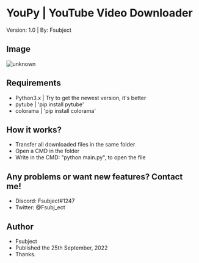 # YouPy | YouTube Video Downloader
Version: 1.0 | By: Fsubject

## Image
![unknown](https://user-images.githubusercontent.com/47669927/192166810-1fffd609-1c8e-4f22-b444-1d8be63ca9d5.png)

## Requirements
- Python3.x | Try to get the newest version, it's better
- pytube | 'pip install pytube'
- colorama | 'pip install colorama'

## How it works?
- Transfer all downloaded files in the same folder
- Open a CMD in the folder
- Write in the CMD: "python main.py", to open the file

## Any problems or want new features? Contact me!
- Discord: Fsubject#1247
- Twitter: @Fsubj_ect

## Author
- Fsubject
- Published the 25th September, 2022
- Thanks.
